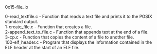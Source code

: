 0x15-file_io

0-read_textfile.c - Function that reads a text file and prints it to the POSIX standard output.\
1-create_file.c - Function that creates a file.\
2-append_text_to_file.c - Function that appends text at the end of a file.\
3-cp.c - Function that copies the content of a file to another file.\
100-elf_header.c - Program that displays the information contained in the ELF header at the start of an ELF file.
